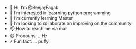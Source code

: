 - 👋 Hi, I’m @BeejayFagab
- 👀 I’m interested in leasrning python programming
- 🌱 I’m currently learning Master
- 💞️ I’m looking to collaborate on improving on the community
- 📫 How to reach me via mail
- 😄 Pronouns: ...He 
- ⚡ Fun fact: ... puffy

<!---
BeejayFagab/BeejayFagab is a ✨ special ✨ repository because its `README.md` (this file) appears on your GitHub profile.
You can click the Preview link to take a look at your changes.
--->
